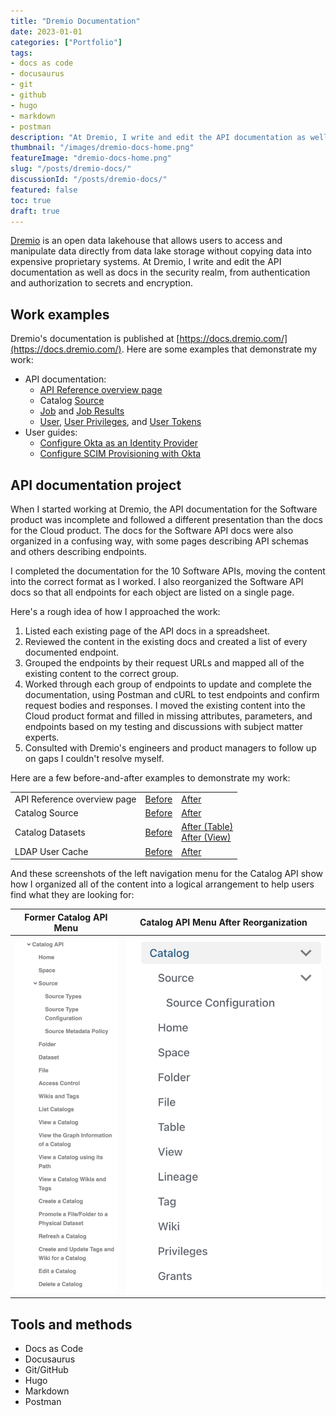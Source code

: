 ```yaml
---
title: "Dremio Documentation"
date: 2023-01-01
categories: ["Portfolio"]
tags:
- docs as code
- docusaurus
- git
- github
- hugo
- markdown
- postman
description: "At Dremio, I write and edit the API documentation as well as documentation related to security, including authentication and authorization, secrets, and encryption."
thumbnail: "/images/dremio-docs-home.png"
featureImage: "dremio-docs-home.png"
slug: "/posts/dremio-docs/"
discussionId: "/posts/dremio-docs/"
featured: false
toc: true
draft: true
---
```


[Dremio](https://www.dremio.com/) is an open data lakehouse that allows users to access and manipulate data directly from data lake storage without copying data into expensive proprietary systems. At Dremio, I write and edit the API documentation as well as docs in the security realm, from authentication and authorization to secrets and encryption.

## Work examples

Dremio's documentation is published at [https://docs.dremio.com/](https://docs.dremio.com/). Here are some examples that demonstrate my work:

* API documentation:
	* [API Reference overview page](https://docs.dremio.com/current/reference/api/)
	* Catalog [Source](https://docs.dremio.com/current/reference/api/catalog/source/)
	* [Job](https://docs.dremio.com/current/reference/api/job/) and [Job Results](https://docs.dremio.com/current/reference/api/job/job-results)
	* [User](https://docs.dremio.com/current/reference/api/user/), [User Privileges](https://docs.dremio.com/current/reference/api/user/privilege), and [User Tokens](https://docs.dremio.com/current/reference/api/user/token)
* User guides:
	* [Configure Okta as an Identity Provider](https://docs.dremio.com/cloud/security/authentication/idp/okta)
	* [Configure SCIM Provisioning with Okta](https://docs.dremio.com/cloud/security/authentication/scim/scim-okta)

## API documentation project

When I started working at Dremio, the API documentation for the Software product was incomplete and followed a different presentation than the docs for the Cloud product. The docs for the Software API docs were also organized in a confusing way, with some pages describing API schemas and others describing endpoints.

I completed the documentation for the 10 Software APIs, moving the content into the correct format as I worked. I also reorganized the Software API docs so that all endpoints for each object are listed on a single page.

Here's a rough idea of how I approached the work:

1. Listed each existing page of the API docs in a spreadsheet.
2. Reviewed the content in the existing docs and created a list of every documented endpoint.
3. Grouped the endpoints by their request URLs and mapped all of the existing content to the correct group.
4. Worked through each group of endpoints to update and complete the documentation, using Postman and cURL to test endpoints and confirm request bodies and responses. I moved the existing content into the Cloud product format and filled in missing attributes, parameters, and endpoints based on my testing and discussions with subject matter experts.
5. Consulted with Dremio's engineers and product managers to follow up on gaps I couldn't resolve myself.

Here are a few before-and-after examples to demonstrate my work:

|      |        |       |
| ---- | ------ | ----- |
| API Reference overview page | [Before](software-api-index-old.pdf) | [After](https://docs.dremio.com/current/reference/api/) |
| Catalog Source | [Before](catalog-source-old.pdf) | [After](https://docs.dremio.com/current/reference/api/catalog/source/) |
| Catalog Datasets | [Before](catalog-dataset-old.pdf) | [After (Table)](https://docs.dremio.com/current/reference/api/catalog/table)<br>[After (View)](https://docs.dremio.com/current/reference/api/catalog/view) |
| LDAP User Cache | [Before](ldap-api-old.pdf) | [After](https://docs.dremio.com/current/reference/api/ldap-authorization) |

And these screenshots of the left navigation menu for the Catalog API show how I organized all of the content into a logical arrangement to help users find what they are looking for:

| Former Catalog API Menu | Catalog API Menu After Reorganization |
| ------ | ------- |
| ![](old_catalog_api_toc.png) | ![](new_catalog_api_toc.png) |

## Tools and methods

* Docs as Code
* Docusaurus
* Git/GitHub
* Hugo
* Markdown
* Postman

